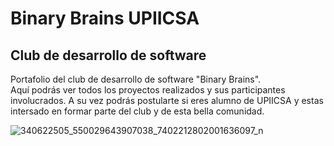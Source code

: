 # Binary Brains UPIICSA
## Club de desarrollo de software
Portafolio del club de desarrollo de software "Binary Brains". <br>
Aquí podrás ver todos los proyectos realizados y sus participantes involucrados. A su vez podrás postularte si eres alumno de UPIICSA y estas intersado en formar parte del club y de esta bella comunidad. 

![340622505_550029643907038_7402212802001636097_n](https://github.com/xVrzBx/PROYECTJDBC/assets/91161604/5a552b46-48d9-4466-99d6-098cfde9fee9)
